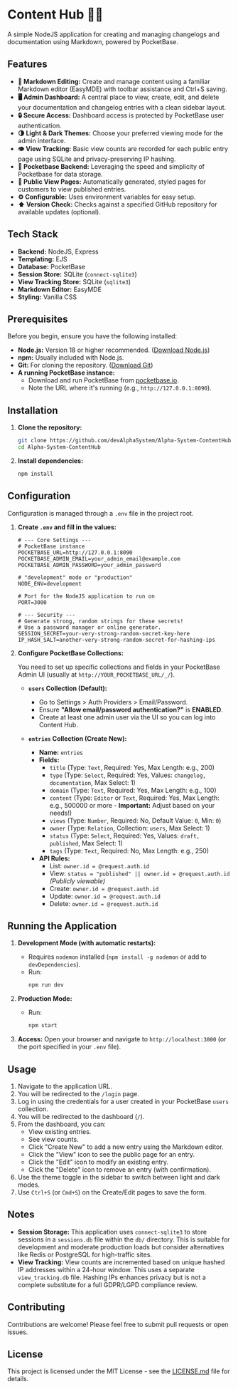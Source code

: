 # Content Hub 📝✨

A simple NodeJS application for creating and managing changelogs and documentation using Markdown, powered by PocketBase.

## Features

- **📝 Markdown Editing:** Create and manage content using a familiar Markdown editor (EasyMDE) with toolbar assistance and Ctrl+S saving.
- **🖥️ Admin Dashboard:** A central place to view, create, edit, and delete your documentation and changelog entries with a clean sidebar layout.
- **🔒 Secure Access:** Dashboard access is protected by PocketBase user authentication.
- **🌗 Light & Dark Themes:** Choose your preferred viewing mode for the admin interface.
- **👁️ View Tracking:** Basic view counts are recorded for each public entry page using SQLite and privacy-preserving IP hashing.
- **🚀 Pocketbase Backend:** Leveraging the speed and simplicity of Pocketbase for data storage.
- **📄 Public View Pages:** Automatically generated, styled pages for customers to view published entries.
- **⚙️ Configurable:** Uses environment variables for easy setup.
- **⬆️ Version Check:** Checks against a specified GitHub repository for available updates (optional).

## Tech Stack

- **Backend:** NodeJS, Express
- **Templating:** EJS
- **Database:** PocketBase
- **Session Store:** SQLite (`connect-sqlite3`)
- **View Tracking Store:** SQLite (`sqlite3`)
- **Markdown Editor:** EasyMDE
- **Styling:** Vanilla CSS

## Prerequisites

Before you begin, ensure you have the following installed:

- **Node.js:** Version 18 or higher recommended. ([Download Node.js](https://nodejs.org/))
- **npm:** Usually included with Node.js.
- **Git:** For cloning the repository. ([Download Git](https://git-scm.com/))
- **A running PocketBase instance:**
  - Download and run PocketBase from [pocketbase.io](https://pocketbase.io/).
  - Note the URL where it's running (e.g., `http://127.0.0.1:8090`).

## Installation

1.  **Clone the repository:**

    ```bash
    git clone https://github.com/devAlphaSystem/Alpha-System-ContentHub.git
    cd Alpha-System-ContentHub
    ```

2.  **Install dependencies:**
    ```bash
    npm install
    ```

## Configuration

Configuration is managed through a `.env` file in the project root.

1.  **Create `.env` and fill in the values:**

    ```dotenv
    # --- Core Settings ---
    # PocketBase instance
    POCKETBASE_URL=http://127.0.0.1:8090
    POCKETBASE_ADMIN_EMAIL=your_admin_email@example.com
    POCKETBASE_ADMIN_PASSWORD=your_admin_password

    # "development" mode or "production"
    NODE_ENV=development

    # Port for the NodeJS application to run on
    PORT=3000

    # --- Security ---
    # Generate strong, random strings for these secrets!
    # Use a password manager or online generator.
    SESSION_SECRET=your-very-strong-random-secret-key-here
    IP_HASH_SALT=another-very-strong-random-secret-for-hashing-ips
    ```

2.  **Configure PocketBase Collections:**

    You need to set up specific collections and fields in your PocketBase Admin UI (usually at `http://YOUR_POCKETBASE_URL/_/`).

    - **`users` Collection (Default):**

      - Go to Settings > Auth Providers > Email/Password.
      - Ensure **"Allow email/password authentication?"** is **ENABLED**.
      - Create at least one admin user via the UI so you can log into Content Hub.

    - **`entries` Collection (Create New):**
      - **Name:** `entries`
      - **Fields:**
        - `title` (Type: `Text`, Required: Yes, Max Length: e.g., 200)
        - `type` (Type: `Select`, Required: Yes, Values: `changelog, documentation`, Max Select: 1)
        - `domain` (Type: `Text`, Required: Yes, Max Length: e.g., 100)
        - `content` (Type: `Editor` or `Text`, Required: Yes, Max Length: e.g., 500000 or more - **Important:** Adjust based on your needs!)
        - `views` (Type: `Number`, Required: No, Default Value: `0`, Min: `0`)
        - `owner` (Type: `Relation`, Collection: `users`, Max Select: 1)
        - `status` (Type: `Select`, Required: Yes, Values: `draft, published`, Max Select: 1)
        - `tags` (Type: `Text`, Required: No, Max Length: e.g., 250)
      - **API Rules:**
        - List: `owner.id = @request.auth.id`
        - View: `status = "published" || owner.id = @request.auth.id` _(Publicly viewable)_
        - Create: `owner.id = @request.auth.id`
        - Update: `owner.id = @request.auth.id`
        - Delete: `owner.id = @request.auth.id`

## Running the Application

1.  **Development Mode (with automatic restarts):**

    - Requires `nodemon` installed (`npm install -g nodemon` or add to `devDependencies`).
    - Run:
      ```bash
      npm run dev
      ```

2.  **Production Mode:**

    - Run:
      ```bash
      npm start
      ```

3.  **Access:**
    Open your browser and navigate to `http://localhost:3000` (or the port specified in your `.env` file).

## Usage

1.  Navigate to the application URL.
2.  You will be redirected to the `/login` page.
3.  Log in using the credentials for a user created in your PocketBase `users` collection.
4.  You will be redirected to the dashboard (`/`).
5.  From the dashboard, you can:
    - View existing entries.
    - See view counts.
    - Click "Create New" to add a new entry using the Markdown editor.
    - Click the "View" icon to see the public page for an entry.
    - Click the "Edit" icon to modify an existing entry.
    - Click the "Delete" icon to remove an entry (with confirmation).
6.  Use the theme toggle in the sidebar to switch between light and dark modes.
7.  Use `Ctrl+S` (or `Cmd+S`) on the Create/Edit pages to save the form.

## Notes

- **Session Storage:** This application uses `connect-sqlite3` to store sessions in a `sessions.db` file within the `db/` directory. This is suitable for development and moderate production loads but consider alternatives like Redis or PostgreSQL for high-traffic sites.
- **View Tracking:** View counts are incremented based on unique hashed IP addresses within a 24-hour window. This uses a separate `view_tracking.db` file. Hashing IPs enhances privacy but is not a complete substitute for a full GDPR/LGPD compliance review.

## Contributing

Contributions are welcome! Please feel free to submit pull requests or open issues.

## License

This project is licensed under the MIT License - see the [LICENSE.md](LICENSE.md) file for details.
